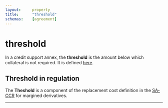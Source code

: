 ```yaml
---
layout:		property
title:		"threshold"
schemas:	[agreement]
---
```


# threshold

In a credit support annex, the **threshold** is the amount below which collateral is not required. It is defined [here][threshold_def].

## Threshold in regulation
The **Theshold** is a component of the replacement cost definition in the [SA-CCR][bis_sa_ccr] for margined derivatives.

---
[threshold_def]: https://jollycontrarian.com/index.php?title=Threshold_-_CSA_Provision
[bis_sa_ccr]: https://www.bis.org/publ/bcbs279.pdf

